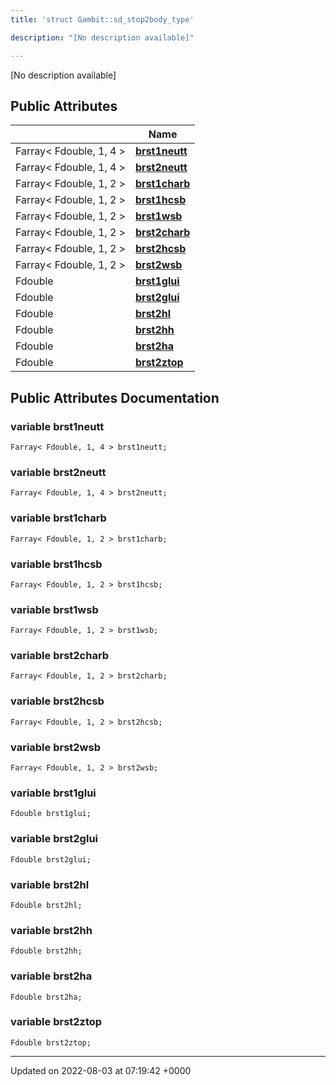 ```yaml
---
title: 'struct Gambit::sd_stop2body_type'

description: "[No description available]"

---
```









[No description available]

## Public Attributes

|                | Name           |
| -------------- | -------------- |
| Farray< Fdouble, 1, 4 > | **[brst1neutt](/documentation/code/gambit_2.2/classes/structgambit_1_1sd__stop2body__type/#variable-brst1neutt)**  |
| Farray< Fdouble, 1, 4 > | **[brst2neutt](/documentation/code/gambit_2.2/classes/structgambit_1_1sd__stop2body__type/#variable-brst2neutt)**  |
| Farray< Fdouble, 1, 2 > | **[brst1charb](/documentation/code/gambit_2.2/classes/structgambit_1_1sd__stop2body__type/#variable-brst1charb)**  |
| Farray< Fdouble, 1, 2 > | **[brst1hcsb](/documentation/code/gambit_2.2/classes/structgambit_1_1sd__stop2body__type/#variable-brst1hcsb)**  |
| Farray< Fdouble, 1, 2 > | **[brst1wsb](/documentation/code/gambit_2.2/classes/structgambit_1_1sd__stop2body__type/#variable-brst1wsb)**  |
| Farray< Fdouble, 1, 2 > | **[brst2charb](/documentation/code/gambit_2.2/classes/structgambit_1_1sd__stop2body__type/#variable-brst2charb)**  |
| Farray< Fdouble, 1, 2 > | **[brst2hcsb](/documentation/code/gambit_2.2/classes/structgambit_1_1sd__stop2body__type/#variable-brst2hcsb)**  |
| Farray< Fdouble, 1, 2 > | **[brst2wsb](/documentation/code/gambit_2.2/classes/structgambit_1_1sd__stop2body__type/#variable-brst2wsb)**  |
| Fdouble | **[brst1glui](/documentation/code/gambit_2.2/classes/structgambit_1_1sd__stop2body__type/#variable-brst1glui)**  |
| Fdouble | **[brst2glui](/documentation/code/gambit_2.2/classes/structgambit_1_1sd__stop2body__type/#variable-brst2glui)**  |
| Fdouble | **[brst2hl](/documentation/code/gambit_2.2/classes/structgambit_1_1sd__stop2body__type/#variable-brst2hl)**  |
| Fdouble | **[brst2hh](/documentation/code/gambit_2.2/classes/structgambit_1_1sd__stop2body__type/#variable-brst2hh)**  |
| Fdouble | **[brst2ha](/documentation/code/gambit_2.2/classes/structgambit_1_1sd__stop2body__type/#variable-brst2ha)**  |
| Fdouble | **[brst2ztop](/documentation/code/gambit_2.2/classes/structgambit_1_1sd__stop2body__type/#variable-brst2ztop)**  |

## Public Attributes Documentation

### variable brst1neutt

```
Farray< Fdouble, 1, 4 > brst1neutt;
```


### variable brst2neutt

```
Farray< Fdouble, 1, 4 > brst2neutt;
```


### variable brst1charb

```
Farray< Fdouble, 1, 2 > brst1charb;
```


### variable brst1hcsb

```
Farray< Fdouble, 1, 2 > brst1hcsb;
```


### variable brst1wsb

```
Farray< Fdouble, 1, 2 > brst1wsb;
```


### variable brst2charb

```
Farray< Fdouble, 1, 2 > brst2charb;
```


### variable brst2hcsb

```
Farray< Fdouble, 1, 2 > brst2hcsb;
```


### variable brst2wsb

```
Farray< Fdouble, 1, 2 > brst2wsb;
```


### variable brst1glui

```
Fdouble brst1glui;
```


### variable brst2glui

```
Fdouble brst2glui;
```


### variable brst2hl

```
Fdouble brst2hl;
```


### variable brst2hh

```
Fdouble brst2hh;
```


### variable brst2ha

```
Fdouble brst2ha;
```


### variable brst2ztop

```
Fdouble brst2ztop;
```


-------------------------------

Updated on 2022-08-03 at 07:19:42 +0000